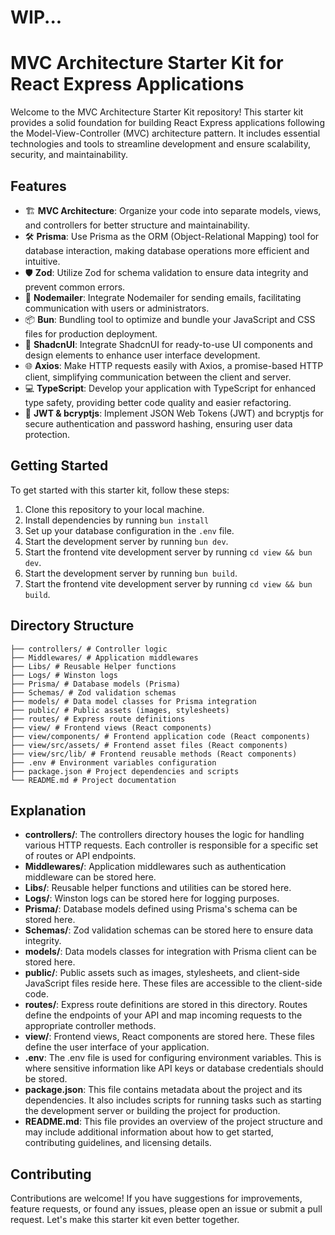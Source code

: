 # WIP...

# MVC Architecture Starter Kit for React Express Applications

Welcome to the MVC Architecture Starter Kit repository! This starter kit provides a solid foundation for building React Express applications following the Model-View-Controller (MVC) architecture pattern. It includes essential technologies and tools to streamline development and ensure scalability, security, and maintainability.

## Features

- 🏗️ **MVC Architecture**: Organize your code into separate models, views, and controllers for better structure and maintainability.
- 🛠️ **Prisma**: Use Prisma as the ORM (Object-Relational Mapping) tool for database interaction, making database operations more efficient and intuitive.
- 🛡️ **Zod**: Utilize Zod for schema validation to ensure data integrity and prevent common errors.
- 📧 **Nodemailer**: Integrate Nodemailer for sending emails, facilitating communication with users or administrators.
- 📦 **Bun**: Bundling tool to optimize and bundle your JavaScript and CSS files for production deployment.
- 🎨 **ShadcnUI**: Integrate ShadcnUI for ready-to-use UI components and design elements to enhance user interface development.
- 🌐 **Axios**: Make HTTP requests easily with Axios, a promise-based HTTP client, simplifying communication between the client and server.
- 💻 **TypeScript**: Develop your application with TypeScript for enhanced type safety, providing better code quality and easier refactoring.
- 🔐 **JWT & bcryptjs**: Implement JSON Web Tokens (JWT) and bcryptjs for secure authentication and password hashing, ensuring user data protection.

## Getting Started

To get started with this starter kit, follow these steps:

1. Clone this repository to your local machine.
2. Install dependencies by running `bun install`
3. Set up your database configuration in the `.env` file.
4. Start the development server by running `bun dev`.
5. Start the frontend vite development server by running `cd view && bun dev`.
6. Start the development server by running `bun build`.
7. Start the frontend vite development server by running `cd view && bun build`.

## Directory Structure

```
├── controllers/ # Controller logic
├── Middlewares/ # Application middlewares
├── Libs/ # Reusable Helper functions
├── Logs/ # Winston logs
├── Prisma/ # Database models (Prisma)
├── Schemas/ # Zod validation schemas
├── models/ # Data model classes for Prisma integration
├── public/ # Public assets (images, stylesheets)
├── routes/ # Express route definitions
├── view/ # Frontend views (React components)
├── view/components/ # Frontend application code (React components)
├── view/src/assets/ # Frontend asset files (React components)
├── view/src/lib/ # Frontend reusable methods (React components)
├── .env # Environment variables configuration
├── package.json # Project dependencies and scripts
└── README.md # Project documentation
```

## Explanation

- **controllers/**: The controllers directory houses the logic for handling various HTTP requests. Each controller is responsible for a specific set of routes or API endpoints.
- **Middlewares/**: Application middlewares such as authentication middleware can be stored here.
- **Libs/**: Reusable helper functions and utilities can be stored here.
- **Logs/**: Winston logs can be stored here for logging purposes.
- **Prisma/**: Database models defined using Prisma's schema can be stored here.
- **Schemas/**: Zod validation schemas can be stored here to ensure data integrity.
- **models/**: Data models classes for integration with Prisma client can be stored here.
- **public/**: Public assets such as images, stylesheets, and client-side JavaScript files reside here. These files are accessible to the client-side code.
- **routes/**: Express route definitions are stored in this directory. Routes define the endpoints of your API and map incoming requests to the appropriate controller methods.
- **view/**: Frontend views, React components are stored here. These files define the user interface of your application.
- **.env**: The .env file is used for configuring environment variables. This is where sensitive information like API keys or database credentials should be stored.
- **package.json**: This file contains metadata about the project and its dependencies. It also includes scripts for running tasks such as starting the development server or building the project for production.
- **README.md**: This file provides an overview of the project structure and may include additional information about how to get started, contributing guidelines, and licensing details.

## Contributing

Contributions are welcome! If you have suggestions for improvements, feature requests, or found any issues, please open an issue or submit a pull request. Let's make this starter kit even better together.
